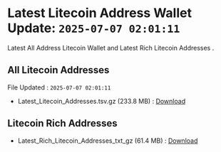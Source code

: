 # Latest Litecoin Address Wallet Update: `2025-07-07 02:01:11`

Latest All Address Litecoin Wallet and Latest Rich Litecoin Addresses .

## All Litecoin Addresses

File Updated : `2025-07-07 02:01:11`

- Latest_Litecoin_Addresses.tsv.gz (233.8 MB) : [Download](https://github.com/Pymmdrza/Rich-Address-Wallet/releases/tag/Litecoin)

## Litecoin Rich Addresses

- Latest_Rich_Litecoin_Addresses_txt_gz (61.4 MB) : [Download](https://github.com/Pymmdrza/Rich-Address-Wallet/releases/tag/Litecoin)
